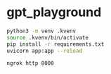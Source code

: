 # gpt_playground
```bash
python3 -m venv .kvenv
source .kvenv/bin/activate
pip install -r requirements.txt
uvicorn app:app --reload

ngrok http 8000
```
